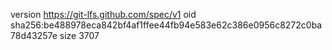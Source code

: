 version https://git-lfs.github.com/spec/v1
oid sha256:be488978eca842bf4af1ffee44fb94e583e62c386e0956c8272c0ba78d43257e
size 3707
